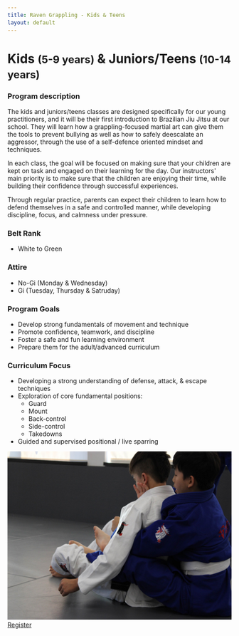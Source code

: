 ```yaml
---
title: Raven Grappling - Kids & Teens
layout: default
---
```


<div class="container py-5 px-4 p-lg-5">
  <h1>
    Kids
    <small>(5-9 years)</small>
    & Juniors/Teens
    <small>(10-14 years)</small>
  </h1>

  <h3>
    Program description
  </h3>
  <p>
    The kids and juniors/teens classes are designed specifically for our young practitioners, and it will be their first introduction to Brazilian Jiu Jitsu at our school. They will learn how a grappling-focused martial art can give them the tools to prevent bullying as well as how to safely deescalate an aggressor, through the use of a self-defence oriented mindset and techniques.
  </p>
  <p>
    In each class, the goal will be focused on making sure that your children are kept on task and engaged on their learning for the day. Our instructors' main priority is to make sure that the children are enjoying their time, while building their confidence through successful experiences.
  </p>
  <p>
    Through regular practice, parents can expect their children to learn how to defend themselves in a safe and controlled manner, while developing discipline, focus, and calmness under pressure.
  </p>

  <div class="row">
    <div class="col-lg">
      <h3>
        Belt Rank
      </h3>
      <ul>
        <li>White to Green</li>
      </ul>
      <h3>
        Attire
      </h3>
      <ul>
        <li>No-Gi (Monday & Wednesday)</li>
        <li>Gi (Tuesday, Thursday & Satruday)</li>
      </ul>
      <h3>Program Goals</h3>
      <ul>
        <li>Develop strong fundamentals of movement and technique</li>
        <li>Promote confidence, teamwork, and discipline</li>
        <li>Foster a safe and fun learning environment</li>
        <li>Prepare them for the adult/advanced curriculum</li>
      </ul> 
      <h3>
        Curriculum Focus
      </h3>
      <ul>
        <li>Developing a strong understanding of defense, attack, & escape techniques</li>
        <li>
          Exploration of core fundamental positions:
          <ul>
            <li>Guard</li>
            <li>Mount</li>
            <li>Back-control</li>
            <li>Side-control</li>
            <li>Takedowns</li>
          </ul>
        </li>
        <li>Guided and supervised positional / live sparring</li>  
      </ul>
    </div>  
    <div class="col-lg">
    <img src="/assets/images/programs/teens1.jpg" alt="Teens/Kids" class="img-fluid mb-5">
    </div>
  </div>  
  <a href="/memberships" class="rg-button">Register</a>
</div>
